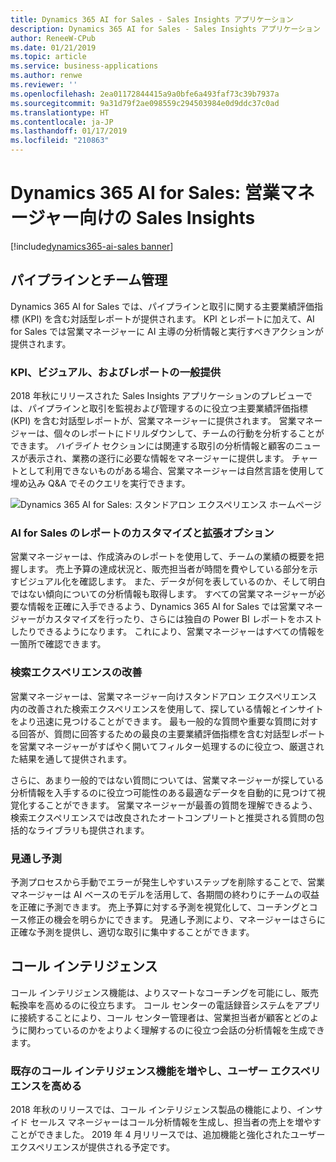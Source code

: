 ```yaml
---
title: Dynamics 365 AI for Sales - Sales Insights アプリケーション
description: Dynamics 365 AI for Sales - Sales Insights アプリケーション
author: ReneeW-CPub
ms.date: 01/21/2019
ms.topic: article
ms.service: business-applications
ms.author: renwe
ms.reviewer: ''
ms.openlocfilehash: 2ea01172844415a9a0bfe6a493faf73c39b7937a
ms.sourcegitcommit: 9a31d79f2ae098559c294503984e0d9ddc37c0ad
ms.translationtype: HT
ms.contentlocale: ja-JP
ms.lasthandoff: 01/17/2019
ms.locfileid: "210863"
---
```

#  <a name="dynamics-365-ai-for-sales-sales-insights-application-for-sales-managers"></a>Dynamics 365 AI for Sales: 営業マネージャー向けの Sales Insights
[!include[dynamics365-ai-sales banner](../../includes/dynamics365-ai-sales.md)]


## <a name="pipeline-and-team-management"></a>パイプラインとチーム管理

Dynamics 365 AI for Sales では、パイプラインと取引に関する主要業績評価指標 (KPI) を含む対話型レポートが提供されます。 KPI とレポートに加えて、AI for Sales では営業マネージャーに AI 主導の分析情報と実行すべきアクションが提供されます。

### <a name="kpis-visuals-and-reports-generally-available"></a>KPI、ビジュアル、およびレポートの一般提供

2018 年秋にリリースされた Sales Insights アプリケーションのプレビューでは、パイプラインと取引を監視および管理するのに役立つ主要業績評価指標 (KPI) を含む対話型レポートが、営業マネージャーに提供されます。 営業マネージャーは、個々のレポートにドリルダウンして、チームの行動を分析することができます。 *ハイライト* セクションには関連する取引の分析情報と顧客のニュースが表示され、業務の遂行に必要な情報をマネージャーに提供します。 チャートとして利用できないものがある場合、営業マネージャーは自然言語を使用して埋め込み Q&A でそのクエリを実行できます。

![Dynamics 365 AI for Sales: スタンドアロン エクスペリエンス ホームページ](media/dynamics365-ai-sales-standalone-experience-1.png "Dynamics 365 AI for Sales: スタンドアロン エクスペリエンス ホームページ")
<!-- Picture 1 -->

### <a name="customization-and-extension-options-for-ai-for-sales-reports"></a>AI for Sales のレポートのカスタマイズと拡張オプション

営業マネージャーは、作成済みのレポートを使用して、チームの業績の概要を把握します。 売上予算の達成状況と、販売担当者が時間を費やしている部分を示すビジュアル化を確認します。 また、データが何を表しているのか、そして明白ではない傾向についての分析情報も取得します。 すべての営業マネージャーが必要な情報を正確に入手できるよう、Dynamics 365 AI for Sales では営業マネージャーがカスタマイズを行ったり、さらには独自の Power BI レポートをホストしたりできるようになります。 これにより、営業マネージャーはすべての情報を一箇所で確認できます。


### <a name="improved-search-experience"></a>検索エクスペリエンスの改善 
営業マネージャーは、営業マネージャー向けスタンドアロン エクスペリエンス内の改善された検索エクスペリエンスを使用して、探している情報とインサイトをより迅速に見つけることができます。 最も一般的な質問や重要な質問に対する回答が、質問に回答するための最良の主要業績評価指標を含む対話型レポートを営業マネージャーがすばやく開いてフィルター処理するのに役立つ、厳選された結果を通して提供されます。

さらに、あまり一般的ではない質問については、営業マネージャーが探している分析情報を入手するのに役立つ可能性のある最適なデータを自動的に見つけて視覚化することができます。 営業マネージャーが最善の質問を理解できるよう、検索エクスペリエンスでは改良されたオートコンプリートと推奨される質問の包括的なライブラリも提供されます。


### <a name="predictive-forecasting"></a>見通し予測

予測プロセスから手動でエラーが発生しやすいステップを削除することで、営業マネージャーは AI ベースのモデルを活用して、各期間の終わりにチームの収益を正確に予測できます。 売上予算に対する予測を視覚化して、コーチングとコース修正の機会を明らかにできます。 見通し予測により、マネージャーはさらに正確な予測を提供し、適切な取引に集中することができます。


## <a name="call-intelligence"></a>コール インテリジェンス

コール インテリジェンス機能は、よりスマートなコーチングを可能にし、販売転換率を高めるのに役立ちます。 コール センターの電話録音システムをアプリに接続することにより、コール センター管理者は、営業担当者が顧客とどのように関わっているのかをよりよく理解するのに役立つ会話の分析情報を生成できます。

### <a name="enrich-existing-call-intelligence-functionality-and-user-experience"></a>既存のコール インテリジェンス機能を増やし、ユーザー エクスペリエンスを高める
2018 年秋のリリースでは、コール インテリジェンス製品の機能により、インサイド セールス マネージャーはコール分析情報を生成し、担当者の売上を増やすことができました。 2019 年 4 月リリースでは、追加機能と強化されたユーザー エクスペリエンスが提供される予定です。

